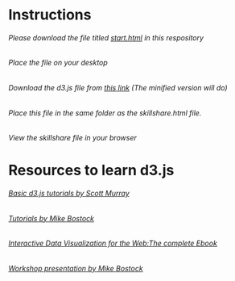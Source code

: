 # Instructions
###### Please download the file titled [start.html](https://github.com/gandhiuw/skillshare/blob/master/start.html) in this respository

###### Place the file on your desktop 

###### Download the d3.js file from [this link](https://github.com/mbostock/d3/releases/download/v3.5.6/d3.zip) (The minified version will do)

###### Place this file in the same folder as the skillshare.html file.

######  View the skillshare file in your browser


# Resources to learn d3.js
###### [Basic d3.js tutorials by Scott Murray](http://alignedleft.com/tutorials)
###### [Tutorials by Mike Bostock](https://github.com/mbostock/d3/wiki/Tutorials)
###### [Interactive Data Visualization for the Web:The complete Ebook ](http://chimera.labs.oreilly.com/books/1230000000345/index.html)
###### [Workshop presentation by Mike Bostock](bost.ocks.org/mike/d3/workshop/)
 
